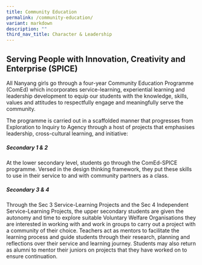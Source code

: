 ```yaml
---
title: Community Education
permalink: /community-education/
variant: markdown
description: ""
third_nav_title: Character & Leadership
---
```

## Serving People with Innovation, Creativity and Enterprise (SPICE)

All Nanyang girls go through a four-year Community Education Programme (ComEd) which incorporates service-learning, experiential learning and leadership development to equip our students with the knowledge, skills, values and attitudes to respectfully engage and meaningfully serve the community. 

The programme is carried out in a scaffolded manner that progresses from Exploration to Inquiry to Agency through a host of projects that emphasises leadership, cross-cultural learning, and initiative:

##### Secondary 1 & 2
At the lower secondary level, students go through the ComEd-SPICE programme. Versed in the design thinking framework, they put these skills to use in their service to and with community partners as a class.
 
##### Secondary 3 & 4
Through the Sec 3 Service-Learning Projects and the Sec 4 Independent Service-Learning Projects, the upper secondary students are given the autonomy and time to explore suitable Voluntary Welfare Organisations they are interested in working with and work in groups to carry out a project with a community of their choice. Teachers act as mentors to facilitate the learning process and guide students through their research, planning and reflections over their service and learning journey. Students may also return as alumni to mentor their juniors on projects that they have worked on to ensure continuation.
